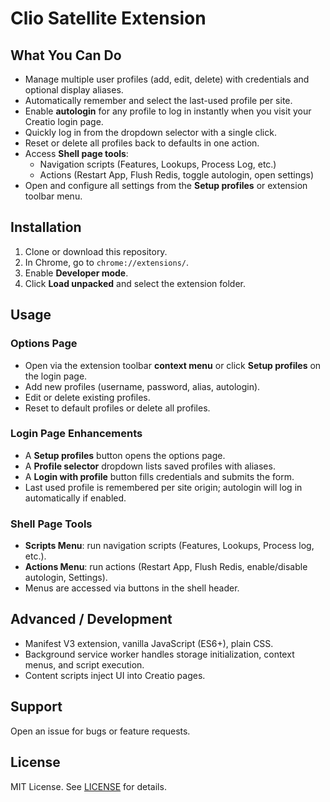 # Clio Satellite Extension

## What You Can Do
- Manage multiple user profiles (add, edit, delete) with credentials and optional display aliases.
- Automatically remember and select the last-used profile per site.
- Enable **autologin** for any profile to log in instantly when you visit your Creatio login page.
- Quickly log in from the dropdown selector with a single click.
- Reset or delete all profiles back to defaults in one action.
- Access **Shell page tools**:
  - Navigation scripts (Features, Lookups, Process Log, etc.)
  - Actions (Restart App, Flush Redis, toggle autologin, open settings)
- Open and configure all settings from the **Setup profiles** or extension toolbar menu.

## Installation
1. Clone or download this repository.
2. In Chrome, go to `chrome://extensions/`.
3. Enable **Developer mode**.
4. Click **Load unpacked** and select the extension folder.

## Usage
### Options Page
- Open via the extension toolbar **context menu** or click **Setup profiles** on the login page.
- Add new profiles (username, password, alias, autologin).
- Edit or delete existing profiles.
- Reset to default profiles or delete all profiles.

### Login Page Enhancements
- A **Setup profiles** button opens the options page.
- A **Profile selector** dropdown lists saved profiles with aliases.
- A **Login with profile** button fills credentials and submits the form.
- Last used profile is remembered per site origin; autologin will log in automatically if enabled.

### Shell Page Tools
- **Scripts Menu**: run navigation scripts (Features, Lookups, Process log, etc.).
- **Actions Menu**: run actions (Restart App, Flush Redis, enable/disable autologin, Settings).
- Menus are accessed via buttons in the shell header.

## Advanced / Development
- Manifest V3 extension, vanilla JavaScript (ES6+), plain CSS.
- Background service worker handles storage initialization, context menus, and script execution.
- Content scripts inject UI into Creatio pages.

## Support
Open an issue for bugs or feature requests.

## License
MIT License. See [LICENSE](LICENSE) for details.
